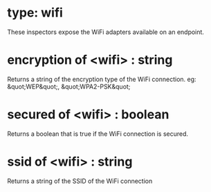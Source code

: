 # type: wifi

These inspectors expose the WiFi adapters available on an endpoint.

# encryption of &lt;wifi&gt; : string

Returns a string of the encryption type of the WiFi connection. eg: &amp;quot;WEP&amp;quot;, &amp;quot;WPA2-PSK&amp;quot;

# secured of &lt;wifi&gt; : boolean

Returns a boolean that is true if the WiFi connection is secured.

# ssid of &lt;wifi&gt; : string

Returns a string of the SSID of the WiFi connection
